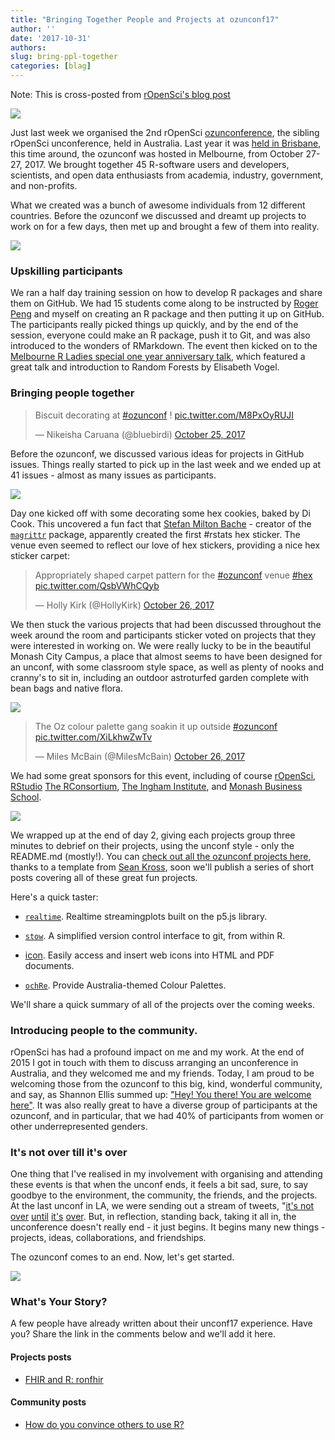 ```yaml
---
title: "Bringing Together People and Projects at ozunconf17"
author: ''
date: '2017-10-31'
authors:
slug: bring-ppl-together
categories: [blag]
---
```


Note: This is cross-posted from [rOpenSci's blog post](https://ropensci.org/blog/2017/10/31/ozunconf2017/)

![](https://imgs.njtierney.com/ozunconf-hex-cookies.jpg)

Just last week we organised the 2nd rOpenSci [ozunconference](http://ozunconf17.ropensci.org), the sibling rOpenSci unconference, held in Australia. Last year it was [held in Brisbane](http://auunconf.ropensci.org), this time around, the ozunconf was hosted in Melbourne, from October 27-27, 2017. We brought together 45 R-software users and developers, scientists, and open data enthusiasts from academia, industry, government, and non-profits.

What we created was a bunch of awesome individuals from 12 different countries. Before the ozunconf we discussed and dreamt up projects to work on for a few days, then met up and brought a few of them into reality.

![](https://imgs.njtierney.com/ozunconf-womens-data-discuss.jpg)


### Upskilling participants

We ran a half day training session on how to develop R packages and share them on GitHub. We had 15 students come along to be instructed by [Roger Peng](https://twitter.com/rdpeng) and myself on creating an R package and then putting it up on GitHub. The participants really picked things up quickly, and by the end of the session, everyone could make an R package, push it to Git, and was also introduced to the wonders of RMarkdown. The event then kicked on to the [Melbourne R Ladies special one year anniversary talk](https://www.meetup.com/R-Ladies-Melbourne/events/244102535/), which featured a great talk and introduction to Random Forests by Elisabeth Vogel.

### Bringing people together

<blockquote class="twitter-tweet" data-lang="en"><p lang="en" dir="ltr">Biscuit decorating at <a href="https://twitter.com/hashtag/ozunconf?src=hash&amp;ref_src=twsrc%5Etfw">#ozunconf</a> ! <a href="https://t.co/M8PxOyRUJI">pic.twitter.com/M8PxOyRUJI</a></p>&mdash; Nikeisha Caruana (@bluebirdi) <a href="https://twitter.com/bluebirdi/status/923305923208036352?ref_src=twsrc%5Etfw">October 25, 2017</a></blockquote>
<script async src="https://platform.twitter.com/widgets.js" charset="utf-8"></script>

Before the ozunconf, we discussed various ideas for projects in GitHub issues. Things really started to pick up in the last week and we ended up at 41 issues - almost as many issues as participants.

![](https://imgs.njtierney.com/ozunconf-oz-data-discuss.jpg)

Day one kicked off with some decorating some hex cookies, baked by Di Cook. This uncovered a fun fact that [Stefan Milton Bache](http://stefanbache.dk/) - creator of the [`magrittr`](https://github.com/tidyverse/magrittr) package, apparently created the first #rstats hex sticker. The venue even seemed to reflect our love of hex stickers, providing a nice hex sticker carpet:

<blockquote class="twitter-tweet" data-lang="en"><p lang="en" dir="ltr">Appropriately shaped carpet pattern for the <a href="https://twitter.com/hashtag/ozunconf?src=hash&amp;ref_src=twsrc%5Etfw">#ozunconf</a> venue <a href="https://twitter.com/hashtag/hex?src=hash&amp;ref_src=twsrc%5Etfw">#hex</a> <a href="https://t.co/QsbVWhCQyb">pic.twitter.com/QsbVWhCQyb</a></p>&mdash; Holly Kirk (@HollyKirk) <a href="https://twitter.com/HollyKirk/status/923420699900997632?ref_src=twsrc%5Etfw">October 26, 2017</a></blockquote>
<script async src="https://platform.twitter.com/widgets.js" charset="utf-8"></script>


We then stuck the various projects that had been discussed throughout the week around the room and participants sticker voted on projects that they were interested in working on. We were really lucky to be in the beautiful Monash City Campus, a place that almost seems to have been designed for an unconf, with some classroom style space, as well as plenty of nooks and cranny's to sit in, including an outdoor astroturfed garden complete with bean bags and native flora.

![](https://imgs.njtierney.com/ozunconf-earo.jpg)

<blockquote class="twitter-tweet" data-lang="en"><p lang="en" dir="ltr">The Oz colour palette gang soakin it up outside <a href="https://twitter.com/hashtag/ozunconf?src=hash&amp;ref_src=twsrc%5Etfw">#ozunconf</a> <a href="https://t.co/XiLkhwZwTv">pic.twitter.com/XiLkhwZwTv</a></p>&mdash; Miles McBain (@MilesMcBain) <a href="https://twitter.com/MilesMcBain/status/923682409400250368?ref_src=twsrc%5Etfw">October 26, 2017</a></blockquote>
<script async src="https://platform.twitter.com/widgets.js" charset="utf-8"></script>

We had some great sponsors for this event, including of course [rOpenSci](https://ropensci.org/), [RStudio](http://rstudio.com/) [The RConsortium](http://r-consortium.org/), [The Ingham Institute](https://inghaminstitute.org.au/), and [Monash Business School](http://www.monash.edu/business).

![](https://imgs.njtierney.com/ozunconf-hex-mat.jpg)

We wrapped up at the end of day 2, giving each projects group three minutes to debrief on their projects, using the unconf style - only the README.md (mostly!). You can [check out all the ozunconf projects here](https://ropenscilabs.github.io/ozunconf-projects/), thanks to a template from [Sean Kross](http://seankross.com/), soon we'll publish a series of short posts covering all of these great fun projects.

Here's a quick taster:

- [`realtime`](https://github.com/ropenscilabs/realtime). Realtime streamingplots built on the p5.js library.

- [`stow`](https://github.com/ropenscilabs/ozrepro). A simplified version control interface to git, from within R.

- [icon](https://github.com/ropenscilabs/icon). Easily access and insert web icons into HTML and PDF documents.

- [`ochRe`](https://github.com/ropenscilabs/ochRe). Provide Australia-themed Colour Palettes.

We'll share a quick summary of all of the projects over the coming weeks.

### Introducing people to the community.

rOpenSci has had a profound impact on me and my work. At the end of 2015 I got in touch with them to discuss arranging an unconference in Australia, and they welcomed me and my friends. Today, I am proud to be welcoming those from the ozunconf to this big, kind, wonderful community, and say, as Shannon Ellis summed up: ["Hey! You there! You are welcome here"](https://ropensci.org/blog/2017/06/23/community/). It was also really great to have a diverse group of participants at the ozunconf, and in particular, that we had 40% of participants from women or other underrepresented genders.

### It's not over till it's over

One thing that I've realised in my involvement with organising and attending these events is that when the unconf ends, it feels a bit sad, sure, to say goodbye to the environment, the community, the friends, and the projects. At the last unconf in LA, we were sending out a stream of tweets, "[it's not](https://twitter.com/nj_tierney/status/868572134548713472) [over](https://twitter.com/MilesMcBain/status/868590677843599360) [until](https://twitter.com/AmeliaMN/status/868605633435533312) [it's](https://twitter.com/MilesMcBain/status/869044724086185985) [over](https://twitter.com/dataandme/status/869664700606406656). But, in reflection, standing back, taking it all in, the unconference doesn't really end - it just begins. It begins many new things - projects, ideas, collaborations, and friendships.

The ozunconf comes to an end. Now, let's get started.

![](https://imgs.njtierney.com/ozunconf-group-photo.jpg)

### What's Your Story?

A few people have already written about their unconf17 experience. Have you? Share the link in the comments below and we'll add it here.

#### Projects posts

- [FHIR and R: ronfhir](http://www.healthintersections.com.au/?p=2740)

#### Community posts

- [How do you convince others to use R?](https://simplystatistics.org/2017/10/30/how-do-you-convince-others-to-use-r/)


